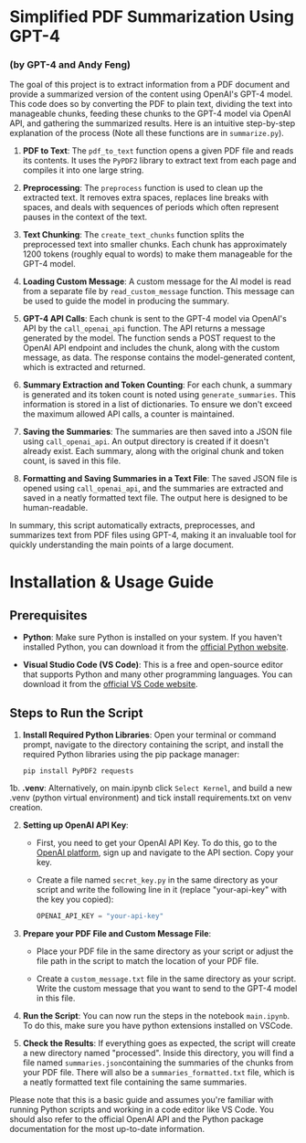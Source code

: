 # Simplified PDF Summarization Using GPT-4
### (by GPT-4 and Andy Feng)

The goal of this project is to extract information from a PDF document and provide a summarized version of the content using OpenAI's GPT-4 model. This code does so by converting the PDF to plain text, dividing the text into manageable chunks, feeding these chunks to the GPT-4 model via OpenAI API, and gathering the summarized results. Here is an intuitive step-by-step explanation of the process (Note all these functions are in `summarize.py`).

1. **PDF to Text**: The `pdf_to_text` function opens a given PDF file and reads its contents. It uses the `PyPDF2` library to extract text from each page and compiles it into one large string.

2. **Preprocessing**: The `preprocess` function is used to clean up the extracted text. It removes extra spaces, replaces line breaks with spaces, and deals with sequences of periods which often represent pauses in the context of the text.

3. **Text Chunking**: The `create_text_chunks` function splits the preprocessed text into smaller chunks. Each chunk has approximately 1200 tokens (roughly equal to words) to make them manageable for the GPT-4 model.

4. **Loading Custom Message**: A custom message for the AI model is read from a separate file by `read_custom_message` function. This message can be used to guide the model in producing the summary.

5. **GPT-4 API Calls**: Each chunk is sent to the GPT-4 model via OpenAI's API by the `call_openai_api` function. The API returns a message generated by the model. The function sends a POST request to the OpenAI API endpoint and includes the chunk, along with the custom message, as data. The response contains the model-generated content, which is extracted and returned.

6. **Summary Extraction and Token Counting**: For each chunk, a summary is generated and its token count is noted using `generate_summaries`. This information is stored in a list of dictionaries. To ensure we don't exceed the maximum allowed API calls, a counter is maintained.

7. **Saving the Summaries**: The summaries are then saved into a JSON file using `call_openai_api`. An output directory is created if it doesn't already exist. Each summary, along with the original chunk and token count, is saved in this file.

8. **Formatting and Saving Summaries in a Text File**: The saved JSON file is opened using `call_openai_api`, and the summaries are extracted and saved in a neatly formatted text file. The output here is designed to be human-readable.

In summary, this script automatically extracts, preprocesses, and summarizes text from PDF files using GPT-4, making it an invaluable tool for quickly understanding the main points of a large document.

# Installation & Usage Guide

## Prerequisites

- **Python**: Make sure Python is installed on your system. If you haven't installed Python, you can download it from the [official Python website](https://www.python.org/downloads/).

- **Visual Studio Code (VS Code)**: This is a free and open-source editor that supports Python and many other programming languages. You can download it from the [official VS Code website](https://code.visualstudio.com/download). 

## Steps to Run the Script

1. **Install Required Python Libraries**: Open your terminal or command prompt, navigate to the directory containing the script, and install the required Python libraries using the pip package manager:

    ```
    pip install PyPDF2 requests
    ```

1b. **.venv**: Alternatively, on main.ipynb click `Select Kernel`, and build a new .venv (python virtual environment) and tick install requirements.txt on venv creation.

2. **Setting up OpenAI API Key**: 

    - First, you need to get your OpenAI API Key. To do this, go to the [OpenAI platform](https://beta.openai.com/signup/), sign up and navigate to the API section. Copy your key.
    
    - Create a file named `secret_key.py` in the same directory as your script and write the following line in it (replace "your-api-key" with the key you copied):

        ```python
        OPENAI_API_KEY = "your-api-key"
        ```

3. **Prepare your PDF File and Custom Message File**: 

    - Place your PDF file in the same directory as your script or adjust the file path in the script to match the location of your PDF file.

    - Create a `custom_message.txt` file in the same directory as your script. Write the custom message that you want to send to the GPT-4 model in this file.

4. **Run the Script**: You can now run the steps in the notebook `main.ipynb`. To do this, make sure you have python extensions installed on VSCode.

5. **Check the Results**: If everything goes as expected, the script will create a new directory named "processed". Inside this directory, you will find a file named `summaries.json`containing the summaries of the chunks from your PDF file. There will also be a `summaries_formatted.txt` file, which is a neatly formatted text file containing the same summaries.

Please note that this is a basic guide and assumes you're familiar with running Python scripts and working in a code editor like VS Code. You should also refer to the official OpenAI API and the Python package documentation for the most up-to-date information.
